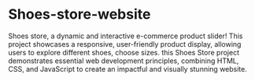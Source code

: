 # Shoes-store-website
Shoes store, a dynamic and interactive e-commerce product slider! This project showcases a responsive, user-friendly product display, allowing users to explore different shoes, choose sizes. this Shoes Store project demonstrates essential web development principles, combining HTML, CSS, and JavaScript to create an impactful and visually stunning website.
